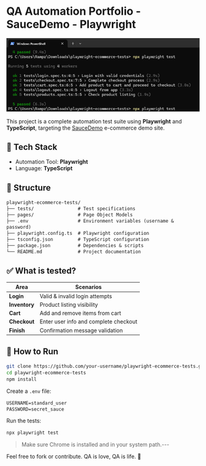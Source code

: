 # QA Automation Portfolio - SauceDemo - Playwright

<img src="screenshot-passing.png"></img>

This project is a complete automation test suite using **Playwright** and **TypeScript**, targeting the [SauceDemo](https://www.saucedemo.com) e-commerce demo site.

## 🧪 Tech Stack
- Automation Tool: **Playwright**
- Language: **TypeScript**

## 📁 Structure
```
playwright-ecommerce-tests/
├── tests/                # Test specifications
├── pages/                # Page Object Models
├── .env                  # Environment variables (username & password)
├── playwright.config.ts  # Playwright configuration
├── tsconfig.json         # TypeScript configuration
├── package.json          # Dependencies & scripts
└── README.md             # Project documentation
```

## ✅ What is tested?
| Area        | Scenarios |
|-------------|-----------|
| **Login**   | Valid & invalid login attempts |
| **Inventory** | Product listing visibility |
| **Cart**    | Add and remove items from cart |
| **Checkout**| Enter user info and complete checkout |
| **Finish**  | Confirmation message validation |

## 🚀 How to Run
```bash
git clone https://github.com/your-username/playwright-ecommerce-tests.git
cd playwright-ecommerce-tests
npm install
```

Create a `.env` file:
```
USERNAME=standard_user
PASSWORD=secret_sauce
```

Run the tests:
```bash
npx playwright test
```

> Make sure Chrome is installed and in your system path.---

Feel free to fork or contribute. QA is love, QA is life. 💙
